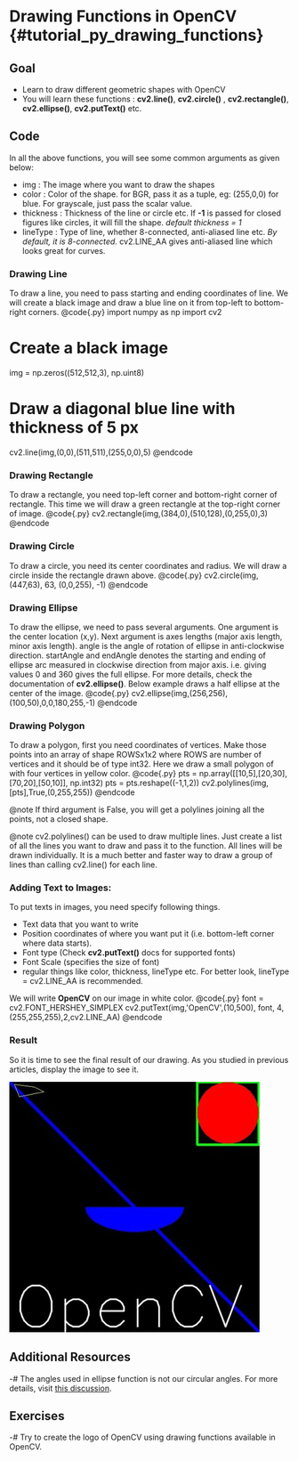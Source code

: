 Drawing Functions in OpenCV {#tutorial_py_drawing_functions}
===========================

Goal
----

-   Learn to draw different geometric shapes with OpenCV
-   You will learn these functions : **cv2.line()**, **cv2.circle()** , **cv2.rectangle()**,
    **cv2.ellipse()**, **cv2.putText()** etc.

Code
----

In all the above functions, you will see some common arguments as given below:

-   img : The image where you want to draw the shapes
-   color : Color of the shape. for BGR, pass it as a tuple, eg: (255,0,0) for blue. For grayscale, just pass the scalar value.
-   thickness : Thickness of the line or circle etc. If **-1** is passed for closed figures like circles, it will fill the shape. *default thickness = 1*
-   lineType : Type of line, whether 8-connected, anti-aliased line etc. *By default, it is 8-connected.* cv2.LINE_AA gives anti-aliased line which looks great for curves.

### Drawing Line

To draw a line, you need to pass starting and ending coordinates of line. We will create a black image and draw a blue line on it from top-left to bottom-right corners.
@code{.py}
import numpy as np
import cv2

# Create a black image
img = np.zeros((512,512,3), np.uint8)

# Draw a diagonal blue line with thickness of 5 px
cv2.line(img,(0,0),(511,511),(255,0,0),5)
@endcode
### Drawing Rectangle

To draw a rectangle, you need top-left corner and bottom-right corner of rectangle. This time we will draw a green rectangle at the top-right corner of image.
@code{.py}
cv2.rectangle(img,(384,0),(510,128),(0,255,0),3)
@endcode
### Drawing Circle

To draw a circle, you need its center coordinates and radius. We will draw a circle inside the rectangle drawn above.
@code{.py}
cv2.circle(img,(447,63), 63, (0,0,255), -1)
@endcode
### Drawing Ellipse

To draw the ellipse, we need to pass several arguments. One argument is the center location (x,y).
Next argument is axes lengths (major axis length, minor axis length). angle is the angle of rotation of ellipse in anti-clockwise direction. startAngle and endAngle denotes the starting and ending of ellipse arc measured in clockwise direction from major axis. i.e. giving values 0 and 360 gives the
full ellipse. For more details, check the documentation of **cv2.ellipse()**. Below example draws a half ellipse at the center of the image.
@code{.py}
cv2.ellipse(img,(256,256),(100,50),0,0,180,255,-1)
@endcode
### Drawing Polygon

To draw a polygon, first you need coordinates of vertices. Make those points into an array of shape ROWSx1x2 where ROWS are number of vertices and it should be of type int32. Here we draw a small polygon of with four vertices in yellow color.
@code{.py}
pts = np.array([[10,5],[20,30],[70,20],[50,10]], np.int32)
pts = pts.reshape((-1,1,2))
cv2.polylines(img,[pts],True,(0,255,255))
@endcode

@note If third argument is False, you will get a polylines joining all the points, not a closed
shape.

@note cv2.polylines() can be used to draw multiple lines. Just create a list of all the lines you want to draw and pass it to the function. All lines will be drawn individually. It is a much better and faster way to draw a group of lines than calling cv2.line() for each line.

### Adding Text to Images:

To put texts in images, you need specify following things.
-   Text data that you want to write
-   Position coordinates of where you want put it (i.e. bottom-left corner where data starts).
-   Font type (Check **cv2.putText()** docs for supported fonts)
-   Font Scale (specifies the size of font)
-   regular things like color, thickness, lineType etc. For better look, lineType = cv2.LINE_AA is recommended.

We will write **OpenCV** on our image in white color.
@code{.py}
font = cv2.FONT_HERSHEY_SIMPLEX
cv2.putText(img,'OpenCV',(10,500), font, 4,(255,255,255),2,cv2.LINE_AA)
@endcode

### Result

So it is time to see the final result of our drawing. As you studied in previous articles, display the image to see it.

![image](images/drawing_result.jpg)

Additional Resources
--------------------

-#  The angles used in ellipse function is not our circular angles. For more details, visit [this discussion](http://answers.opencv.org/question/14541/angles-in-ellipse-function/).

Exercises
---------

-#  Try to create the logo of OpenCV using drawing functions available in OpenCV.
